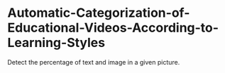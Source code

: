 # Automatic-Categorization-of-Educational-Videos-According-to-Learning-Styles
Detect the percentage of text and image in a given picture.

